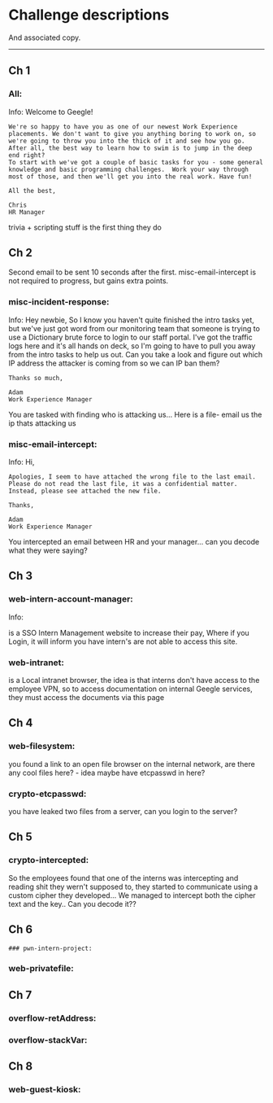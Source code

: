 # Challenge descriptions

And associated copy.

------------------

## Ch 1

### All:

Info:
    Welcome to Geegle!

    We're so happy to have you as one of our newest Work Experience placements. We don't want to give you anything boring to work on, so we're going to throw you into the thick of it and see how you go. After all, the best way to learn how to swim is to jump in the deep end right?
    To start with we've got a couple of basic tasks for you - some general knowledge and basic programming challenges.  Work your way through most of those, and then we'll get you into the real work. Have fun!

    All the best,

    Chris
    HR Manager

trivia + scripting stuff is the first thing they do


## Ch 2

Second email to be sent 10 seconds after the first.
misc-email-intercept is not required to progress, but gains extra points.


### misc-incident-response:

Info:
    Hey newbie,
    So I know you haven't quite finished the intro tasks yet, but we've just got word from our monitoring team that someone is trying to use a Dictionary brute force to login to our staff portal. I've got the traffic logs here and it's all hands on deck, so I'm going to have to pull you away from the intro tasks to help us out. Can you take a look and figure out which IP address the attacker is coming from so we can IP ban them?

    Thanks so much,

    Adam
    Work Experience Manager

You are tasked with finding who is attacking us... Here is a file- email us the ip thats attacking us

### misc-email-intercept:

Info:
    Hi,

    Apologies, I seem to have attached the wrong file to the last email. Please do not read the last file, it was a confidential matter. Instead, please see attached the new file.

    Thanks,

    Adam
    Work Experience Manager

You intercepted an email between HR and your manager... can you decode what they were saying?

## Ch 3

### web-intern-account-manager:

Info:
    

is a SSO Intern Management website to increase their pay, Where if you Login, it will inform you have intern's are not able to access this site.

### web-intranet:

is a Local intranet browser, the idea is that interns don't have access to the employee VPN, so to access documentation on internal Geegle services, they must access the documents via this page

## Ch 4

### web-filesystem:

you found a link to an open file browser on the internal network, are there any cool files here?
      - idea maybe have etcpasswd in here?

### crypto-etcpasswd:

you have leaked two files from a server, can you login to the server?

## Ch 5

### crypto-intercepted:

So the employees found that one of the interns was intercepting and reading shit they wern't supposed to, they started to communicate using a custom cipher they developed... We managed to intercept both the cipher text and the key.. Can you decode it??

## Ch 6

    ### pwn-intern-project:
        

### web-privatefile:
        

## Ch 7

### overflow-retAddress:


### overflow-stackVar:

## Ch 8

### web-guest-kiosk:
        
